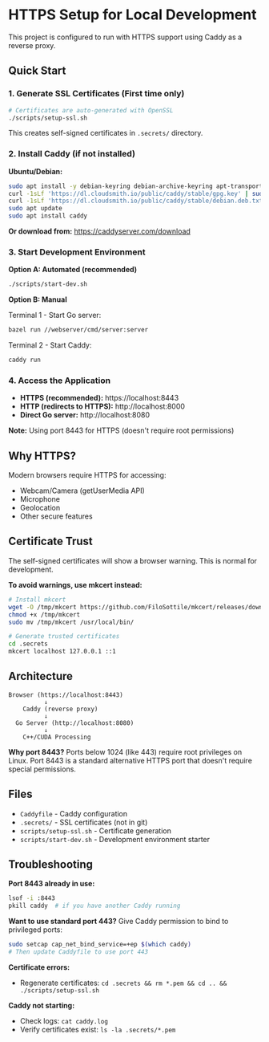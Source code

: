 # HTTPS Setup for Local Development

This project is configured to run with HTTPS support using Caddy as a reverse proxy.

## Quick Start

### 1. Generate SSL Certificates (First time only)

```bash
# Certificates are auto-generated with OpenSSL
./scripts/setup-ssl.sh
```

This creates self-signed certificates in `.secrets/` directory.

### 2. Install Caddy (if not installed)

**Ubuntu/Debian:**
```bash
sudo apt install -y debian-keyring debian-archive-keyring apt-transport-https
curl -1sLf 'https://dl.cloudsmith.io/public/caddy/stable/gpg.key' | sudo gpg --dearmor -o /usr/share/keyrings/caddy-stable-archive-keyring.gpg
curl -1sLf 'https://dl.cloudsmith.io/public/caddy/stable/debian.deb.txt' | sudo tee /etc/apt/sources.list.d/caddy-stable.list
sudo apt update
sudo apt install caddy
```

**Or download from:** https://caddyserver.com/download

### 3. Start Development Environment

**Option A: Automated (recommended)**
```bash
./scripts/start-dev.sh
```

**Option B: Manual**

Terminal 1 - Start Go server:
```bash
bazel run //webserver/cmd/server:server
```

Terminal 2 - Start Caddy:
```bash
caddy run
```

### 4. Access the Application

- **HTTPS (recommended):** https://localhost:8443
- **HTTP (redirects to HTTPS):** http://localhost:8000
- **Direct Go server:** http://localhost:8080

**Note:** Using port 8443 for HTTPS (doesn't require root permissions)

## Why HTTPS?

Modern browsers require HTTPS for accessing:
- Webcam/Camera (getUserMedia API)
- Microphone
- Geolocation
- Other secure features

## Certificate Trust

The self-signed certificates will show a browser warning. This is normal for development.

**To avoid warnings, use mkcert instead:**
```bash
# Install mkcert
wget -O /tmp/mkcert https://github.com/FiloSottile/mkcert/releases/download/v1.4.4/mkcert-v1.4.4-linux-amd64
chmod +x /tmp/mkcert
sudo mv /tmp/mkcert /usr/local/bin/

# Generate trusted certificates
cd .secrets
mkcert localhost 127.0.0.1 ::1
```

## Architecture

```
Browser (https://localhost:8443)
          ↓
    Caddy (reverse proxy)
          ↓
  Go Server (http://localhost:8080)
          ↓
    C++/CUDA Processing
```

**Why port 8443?** Ports below 1024 (like 443) require root privileges on Linux. Port 8443 is a standard alternative HTTPS port that doesn't require special permissions.

## Files

- `Caddyfile` - Caddy configuration
- `.secrets/` - SSL certificates (not in git)
- `scripts/setup-ssl.sh` - Certificate generation
- `scripts/start-dev.sh` - Development environment starter

## Troubleshooting

**Port 8443 already in use:**
```bash
lsof -i :8443
pkill caddy  # if you have another Caddy running
```

**Want to use standard port 443?**
Give Caddy permission to bind to privileged ports:
```bash
sudo setcap cap_net_bind_service=+ep $(which caddy)
# Then update Caddyfile to use port 443
```

**Certificate errors:**
- Regenerate certificates: `cd .secrets && rm *.pem && cd .. && ./scripts/setup-ssl.sh`

**Caddy not starting:**
- Check logs: `cat caddy.log`
- Verify certificates exist: `ls -la .secrets/*.pem`
